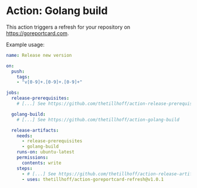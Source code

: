 # Action: Golang build

This action triggers a refresh for your repository on https://goreportcard.com.


Example usage:
```yaml
name: Release new version

on:
  push:
    tags:
    - "v[0-9]+.[0-9]+.[0-9]+"

jobs:
  release-prerequisites:
    # [...] See https://github.com/thetillhoff/action-release-prerequisites

  golang-build:
    # [...] See https://github.com/thetillhoff/action-golang-build

  release-artifacts:
    needs:
      - release-prerequisites
      - golang-build
    runs-on: ubuntu-latest
    permissions:
      contents: write
    steps:
      - # [...] See https://github.com/thetillhoff/action-release-artifacts
      - uses: thetillhoff/action-goreportcard-refresh@v1.0.1
```
